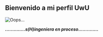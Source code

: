 ## Bienvenido a mi perfil UwU

![Oops...](https://pbs.twimg.com/media/DKXRFTMVYAMYBgK?format=jpg&name=large)

**_..............s(H)ingeniera en proceso.............._**

<!--
**RosAlvarez/RosAlvarez** is a ✨ _special_ ✨ repository because its `README.md` (this file) appears on your GitHub profile.

Here are some ideas to get you started:

- 🔭 I’m currently working on ...
- 🌱 I’m currently learning ...
- 👯 I’m looking to collaborate on ...
- 🤔 I’m looking for help with ...
- 💬 Ask me about ...
- 📫 How to reach me: ...
- 😄 Pronouns: ...
- ⚡ Fun fact: ...
-->
